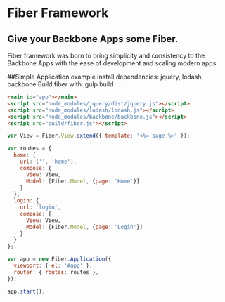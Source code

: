 # Fiber Framework
## Give your Backbone Apps some Fiber.
Fiber framework was born to bring simplicity and consistency to the Backbone Apps with the ease of development and scaling modern apps.

##Simple Application example
Install dependencies: jquery, lodash, backbone
Build fiber with: gulp build

```html
<main id="app"></main>
<script src="node_modules/jquery/dist/jquery.js"></script>
<script src="node_modules/lodash/lodash.js"></script>
<script src="node_modules/backbone/backbone.js"></script>
<script src="build/fiber.js"></script>
```

```js
var View = Fiber.View.extend({ template: '<%= page %>' });

var routes = {
  home: {
    url: ['', 'home'],
    compose: {
      View: View,
      Model: [Fiber.Model, {page: 'Home'}]
    }
  },
  login: {
    url: 'login',
    compose: {
      View: View,
      Model: [Fiber.Model, {page: 'Login'}]
    }
  }
};

var app = new Fiber.Application({
  viewport: { el: '#app' },
  router: { routes: routes },
});

app.start();

```
